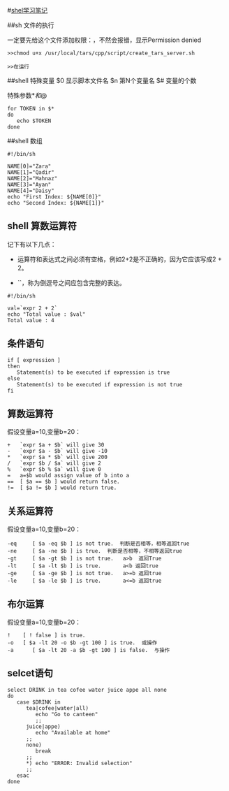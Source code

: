 #[shel学习笔记](http://www.hechaku.com/shell/)

##sh 文件的执行

一定要先给这个文件添加权限：，不然会报错，显示Permission denied
```
>>chmod u+x /usr/local/tars/cpp/script/create_tars_server.sh

>>在运行
```

##shell 特殊变量
$0    显示脚本文件名
$n    第N个变量名
$#    变量的个数

特殊参数$* 和$@
```
for TOKEN in $*
do
   echo $TOKEN
done
```

##shell 数组

```
#!/bin/sh

NAME[0]="Zara"
NAME[1]="Qadir"
NAME[2]="Mahnaz"
NAME[3]="Ayan"
NAME[4]="Daisy"
echo "First Index: ${NAME[0]}"
echo "Second Index: ${NAME[1]}"
```

## shell 算数运算符

记下有以下几点：

* 运算符和表达式之间必须有空格，例如2+2是不正确的，因为它应该写成2 + 2。

* ``，称为倒逗号之间应包含完整的表达。

```
#!/bin/sh

val=`expr 2 + 2`
echo "Total value : $val"
Total value : 4
```
## 条件语句

```
if [ expression ]
then
   Statement(s) to be executed if expression is true
else
   Statement(s) to be executed if expression is not true
fi
```

## 算数运算符

假设变量a=10,变量b=20：
```
+   `expr $a + $b` will give 30
-   `expr $a - $b` will give -10
*   `expr $a * $b` will give 200
/  	`expr $b / $a` will give 2
%   `expr $b % $a` will give 0
=   a=$b would assign value of b into a
==  [ $a == $b ] would return false.
!=  [ $a != $b ] would return true.

```

## 关系运算符

假设变量a=10,变量b=20：

```
-eq   	[ $a -eq $b ] is not true.  判断是否相等，相等返回true
-ne     [ $a -ne $b ] is true.  判断是否相等，不相等返回true
-gt     [ $a -gt $b ] is not true.   a>b  返回True
-lt     [ $a -lt $b ] is true.       a<b 返回true
-ge     [ $a -ge $b ] is not true.   a>=b 返回true
-le     [ $a -le $b ] is true.       a<=b 返回true
```

## 布尔运算
假设变量a=10,变量b=20：

```
!    [ ! false ] is true.
-o   [ $a -lt 20 -o $b -gt 100 ] is true.  或操作
-a		[ $a -lt 20 -a $b -gt 100 ] is false.  与操作
```

## selcet语句

```
select DRINK in tea cofee water juice appe all none
do
   case $DRINK in
      tea|cofee|water|all) 
         echo "Go to canteen"
         ;;
      juice|appe)
         echo "Available at home"
      ;;
      none) 
         break 
      ;;
      *) echo "ERROR: Invalid selection" 
      ;;
   esac
done
```
